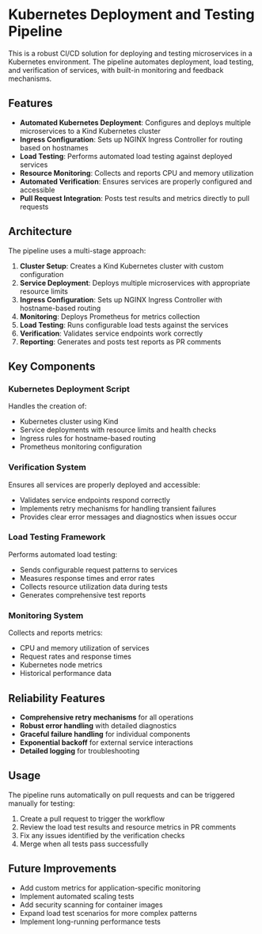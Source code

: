 # Kubernetes Deployment and Testing Pipeline

This is a robust CI/CD solution for deploying and testing microservices in a Kubernetes environment. The pipeline automates deployment, load testing, and verification of services, with built-in monitoring and feedback mechanisms.

## Features

- **Automated Kubernetes Deployment**: Configures and deploys multiple microservices to a Kind Kubernetes cluster
- **Ingress Configuration**: Sets up NGINX Ingress Controller for routing based on hostnames
- **Load Testing**: Performs automated load testing against deployed services
- **Resource Monitoring**: Collects and reports CPU and memory utilization
- **Automated Verification**: Ensures services are properly configured and accessible
- **Pull Request Integration**: Posts test results and metrics directly to pull requests

## Architecture

The pipeline uses a multi-stage approach:

1. **Cluster Setup**: Creates a Kind Kubernetes cluster with custom configuration
2. **Service Deployment**: Deploys multiple microservices with appropriate resource limits
3. **Ingress Configuration**: Sets up NGINX Ingress Controller with hostname-based routing
4. **Monitoring**: Deploys Prometheus for metrics collection
5. **Load Testing**: Runs configurable load tests against the services
6. **Verification**: Validates service endpoints work correctly
7. **Reporting**: Generates and posts test reports as PR comments

## Key Components

### Kubernetes Deployment Script

Handles the creation of:
- Kubernetes cluster using Kind
- Service deployments with resource limits and health checks
- Ingress rules for hostname-based routing
- Prometheus monitoring configuration

### Verification System

Ensures all services are properly deployed and accessible:
- Validates service endpoints respond correctly
- Implements retry mechanisms for handling transient failures
- Provides clear error messages and diagnostics when issues occur

### Load Testing Framework

Performs automated load testing:
- Sends configurable request patterns to services
- Measures response times and error rates
- Collects resource utilization data during tests
- Generates comprehensive test reports

### Monitoring System

Collects and reports metrics:
- CPU and memory utilization of services
- Request rates and response times
- Kubernetes node metrics
- Historical performance data

## Reliability Features

- **Comprehensive retry mechanisms** for all operations
- **Robust error handling** with detailed diagnostics
- **Graceful failure handling** for individual components
- **Exponential backoff** for external service interactions
- **Detailed logging** for troubleshooting

## Usage

The pipeline runs automatically on pull requests and can be triggered manually for testing:

1. Create a pull request to trigger the workflow
2. Review the load test results and resource metrics in PR comments
3. Fix any issues identified by the verification checks
4. Merge when all tests pass successfully

## Future Improvements

- Add custom metrics for application-specific monitoring
- Implement automated scaling tests
- Add security scanning for container images
- Expand load test scenarios for more complex patterns
- Implement long-running performance tests
